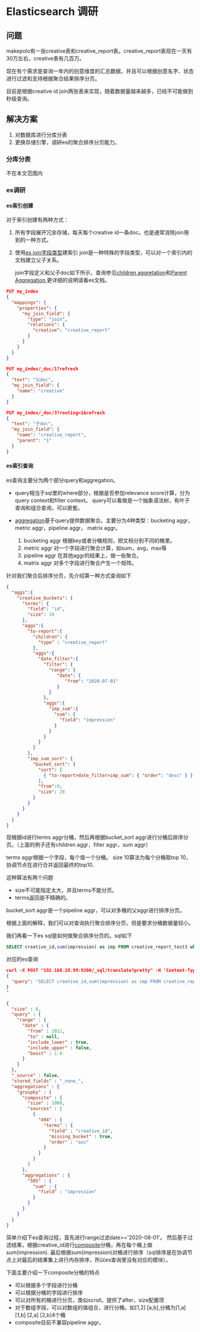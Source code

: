 # Elasticsearch 调研
## 问题
makepolo有一张creative表和creative_report表。creative_report表现在一天有30万左右，creative表有几百万。

现在有个需求是查询一年内的创意维度的汇总数据，并且可以根据创意名字、状态进行过滤和支持根据聚合结果排序分页。

目前是根据creative id join两张表来实现，随着数据量越来越多，已经不可能做到秒级查询。

## 解决方案
1. 对数据库进行分库分表
2. 更换存储引擎，调研es的聚合排序分页能力。

### 分库分表
不在本文范围内

### es调研

#### es索引创建
对于索引创建有两种方式：
1. 所有字段展开冗余存储，每天每个creative id一条doc。也是通常消除join用到的一种方式。
2. 使用[es join字段类型](https://www.elastic.co/guide/en/elasticsearch/reference/7.5/parent-join.html)建索引
   join是一种特殊的字段类型，可以对一个索引内的文档建立父子关系。

   join字段定义和父子doc如下所示，查询参见[children aggretation](https://www.elastic.co/guide/en/elasticsearch/reference/7.5/search-aggregations-bucket-children-aggregation.html)和[Parent Aggregation](https://www.elastic.co/guide/en/elasticsearch/reference/7.5/search-aggregations-bucket-parent-aggregation.html),更详细的说明请看es文档。
```json
PUT my_index
{
  "mappings": {
    "properties": {
      "my_join_field": { 
        "type": "join",
        "relations": {
          "creative": "creative_report" 
        }
      }
    }
  }
}

PUT my_index/_doc/1?refresh
{
  "text": "父doc",
  "my_join_field": {
    "name": "creative" 
  }
}

PUT my_index/_doc/3?routing=1&refresh 
{
  "text": "子doc",
  "my_join_field": {
    "name": "creative_report", 
    "parent": "1" 
  }
}
```
#### es索引查询

es查询主要分为两个部分query和aggregation。

- query相当于sql里的where部分，根据是否参加relevance score计算，分为query context和filter context。
  query可以看做是一个抽象语法树，有叶子查询和组合查询，可以嵌套。

- [aggregation](https://www.elastic.co/guide/en/elasticsearch/reference/7.5/search-aggregations.html)基于query提供数据聚合。主要分为4种类型：bucketing aggr，metric aggr，pipeline aggr， matrix aggr。

  1. bucketing aggr
     根据key或者分桶规则，把文档分到不同的桶里。
  2. metric aggr
     对一个字段进行聚合计算，如sum，avg，max等
  3. pipeline aggr
     在其他aggr的结果上，做一些聚合。
  4. matrix aggr
     对多个字段进行聚合产生一个矩阵。

针对我们聚合后排序分页，先介绍第一种方式查询如下
```json
{
  "aggs":{
    "creative_buckets": {
      "terms": {
        "field": "id",
        "size": 10
      },
      "aggs":{
        "to-report":{
          "children": {
            "type" : "creative_report" 
          },
          "aggs":{
            "date_filter":{
              "filter": {
                "range": {
                   "date": {
                      "from": "2020-07-01"
                   }
                }
              },
              "aggs":{
                "imp_sum":{
                  "sum": {
                    "field": "impression" 
                  }
                }
              }
            }
          }
        },
        "imp_sum_sort": {
          "bucket_sort": {
            "sort": [
              { "to-report>date_filter>imp_sum": { "order": "desc" } } 
            ],
            "from":0,
            "size": 20
          }
        }
      }
    }
  }
}
```
现根据id进行terms aggr分桶，然后再根据bucket_sort aggr进行分桶后排序分页。（上面的例子还有children aggr，filter aggr，sum aggr）

terms aggr根据一个字段，每个值一个分桶。
size 10算法为每个分桶取top 10，协调节点在进行合并返回最终的top10.

这种算法有两个问题
- size不可能指定太大，并且terms不能分页。
- terms返回是不精确的。
  
bucket_sort aggr是一个pipeline aggr，可以对多桶的父aggr进行排序分页。

根据上面的解释，我们可以对查询执行聚合排序分页，但是要求分桶数据量较小。




我们再看一下es sql是如何做聚合排序分页的。sql如下
```sql
SELECT creative_id,sum(impression) as imp FROM creative_report_test3 where date>='2020-08-01' group by creative_id ORDER BY imp DESC limit 100
```

对应的es查询
```json
curl -X POST "192.168.28.99:9200/_sql/translate?pretty" -H 'Content-Type: application/json' -d'
{
  "query": "SELECT creative_id,sum(impression) as imp FROM creative_report_test3 where date>='2020-08-01' group by creative_id ORDER BY imp DESC limit 100"
}
'

{
  "size" : 0,
  "query" : {
    "range" : {
      "date" : {
        "from" : 2011,
        "to" : null,
        "include_lower" : true,
        "include_upper" : false,
        "boost" : 1.0
      }
    }
  },
  "_source" : false,
  "stored_fields" : "_none_",
  "aggregations" : {
    "groupby" : {
      "composite" : {
        "size" : 1000,
        "sources" : [
          {
            "494" : {
              "terms" : {
                "field" : "creative_id",
                "missing_bucket" : true,
                "order" : "asc"
              }
            }
          }
        ]
      },
      "aggregations" : {
        "505" : {
          "sum" : {
            "field" : "impression"
          }
        }
      }
    }
  }
}
```
简单介绍下es查询过程，首先进行range过滤date>='2020-08-01'。
然后基于过滤结果，根据creative_id进行[composite](https://www.elastic.co/guide/en/elasticsearch/reference/7.5/search-aggregations-bucket-composite-aggregation.html)分桶，再在每个桶上做sum(impression).
最后根据sum(impression)对桶进行排序（sql排序是在协调节点上对最后的结果集上进行内存排序，所以es查询里没有对应的模块）。

下面主要介绍一下composite分桶的特点
- 可以根据多个字段进行分桶
- 可以根据分桶的字段进行排序
- 可以对所有的桶进行分页，类似scroll。提供了after，size配置项
- 对于数组字段，可以对数组的值组合，进行分桶。如[1,2] [a,b],分桶为[1,a] [1,b] [2,a] [2,b]4个桶
- composite目前不兼容pipeline aggr。
